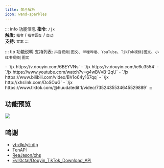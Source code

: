 ```yaml
---
title: 聚合解析
icon: wand-sparkles
---
```


::: info 功能信息
**指令**: `/jx`  
**触发:** `指令` / `指令回复` / `自动`   
**支持:** `文本`
<Badge text="指令映射✅"/> <Badge text="REPL模式✅"/>
:::

::: tip 功能说明
支持列表: `抖音视频|图文`、`哔哩哔哩`、`YouTube`、`TikTok视频|图文`、`小红书视频|图文`

<Badge text="指令示例:" type="tip"/>
- `/jx https://v.douyin.com/6BEYVNs`
- `/jx https://v.douyin.com/ie6u3554`
- `/jx https://www.youtube.com/watch?v=g4wBVvB-2qU`
- `/jx https://www.bilibili.com/video/BV1o64y167qq`
- `/jx http://xhslink.com/DoSOuG`
- `/jx https://www.tiktok.com/@huudatedit.1/video/7352435534645529889`
:::

## 功能预览

![](https://img.155155155.xyz/i/2024/03/6609030f2b90d.webp)

## 鸣谢

- [yt-dlp/yt-dlp](https://github.com/yt-dlp/yt-dlp)
- [TenAPI](https://tenapi.cn)
- [ReaJason/xhs](https://github.com/ReaJason/xhs)
- [Evil0ctal/Douyin_TikTok_Download_API](https://github.com/Evil0ctal/Douyin_TikTok_Download_API)